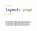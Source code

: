 ```yaml
---
layout: page
---
```


<style>
  div.resident_image {

    font-size: 0.2em !important;
    line-height: 1em !important;
    display: block !important;

  }
</style>

<div class="resident_image">{% include_relative residents/resident-photos/tareq.html %}</div>
<div class="resident_image">{% include_relative residents/resident-photos/aadrewj.html %}</div>
<div class="resident_image">{% include_relative residents/resident-photos/jnh.html %}</div>
<div class="resident_image">{% include_relative residents/resident-photos/mqliu.html %}</div>
<div class="resident_image">{% include_relative residents/resident-photos/luzg.html %}</div>
